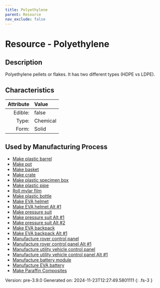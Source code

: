 ```yaml
---
title: Polyethylene
parent: Resource
nav_exclude: false
---
```

# Resource - Polyethylene

## Description
&#10;&#9;&#9;Polyethylene pellets or flakes. It has two different types (HDPE vs LDPE). 

## Characteristics

| Attribute      | Value |
|--------:|:------|
|Edible:|false|
|Type:|Chemical|
|Form:|Solid|
 

## Used by Manufacturing Process

- [Make plastic barrel](../process/make-plastic-barrel.html)
- [Make pot](../process/make-pot.html)
- [Make basket](../process/make-basket.html)
- [Make crate](../process/make-crate.html)
- [Make plastic specimen box](../process/make-plastic-specimen-box.html)
- [Make plastic pipe](../process/make-plastic-pipe.html)
- [Roll mylar film](../process/roll-mylar-film.html)
- [Make plastic bottle](../process/make-plastic-bottle.html)
- [Make EVA helmet](../process/make-eva-helmet.html)
- [Make EVA helmet Alt #1](../process/make-eva-helmet-alt--1.html)
- [Make pressure suit](../process/make-pressure-suit.html)
- [Make pressure suit Alt #1](../process/make-pressure-suit-alt--1.html)
- [Make pressure suit Alt #2](../process/make-pressure-suit-alt--2.html)
- [Make EVA backpack](../process/make-eva-backpack.html)
- [Make EVA backpack Alt #1](../process/make-eva-backpack-alt--1.html)
- [Manufacture rover control panel](../process/manufacture-rover-control-panel.html)
- [Manufacture rover control panel Alt #1](../process/manufacture-rover-control-panel-alt--1.html)
- [Manufacture utility vehicle control panel](../process/manufacture-utility-vehicle-control-panel.html)
- [Manufacture utility vehicle control panel Alt #1](../process/manufacture-utility-vehicle-control-panel-alt--1.html)
- [Manufacture battery module](../process/manufacture-battery-module.html)
- [Manufacture EVA battery](../process/manufacture-eva-battery.html)
- [Make Paraffin Composites](../process/make-paraffin-composites.html)


    

Version: pre-3.9.0 Generated on: 2024-11-23T12:27:49.5801111
{: .fs-3 }
